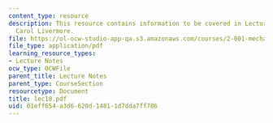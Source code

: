 ```yaml
---
content_type: resource
description: This resource contains information to be covered in Lecture 10 by Prof.
  Carol Livermore.
file: https://ol-ocw-studio-app-qa.s3.amazonaws.com/courses/2-001-mechanics-materials-i-fall-2006/01eff654a3d6620d14811d7dda7ff786_lec10.pdf
file_type: application/pdf
learning_resource_types:
- Lecture Notes
ocw_type: OCWFile
parent_title: Lecture Notes
parent_type: CourseSection
resourcetype: Document
title: lec10.pdf
uid: 01eff654-a3d6-620d-1481-1d7dda7ff786
---
```

